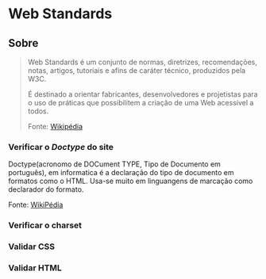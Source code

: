 Web Standards
=============

## Sobre

> Web Standards é um conjunto de normas, diretrizes, recomendações, notas, artigos, tutoriais e afins de caráter técnico, produzidos pela W3C.
>
> É destinado a orientar fabricantes, desenvolvedores e projetistas para o uso de práticas que possibilitem a criação de uma Web acessível a todos.
>
> Fonte: [Wikipédia](http://pt.wikipedia.org/wiki/Web_standards)

### Verificar o _Doctype_ do site

Doctype(acronomo de DOCument TYPE, Tipo de Documento em português), em informatica é a declaração do tipo de documento em formatos como o HTML. Usa-se muito em linguangens de marcação como declarador do formato.

Fonte: [WikiPédia](http://pt.wikipedia.org/wiki/Doctype)

### Verificar o charset

### Validar CSS

### Validar HTML